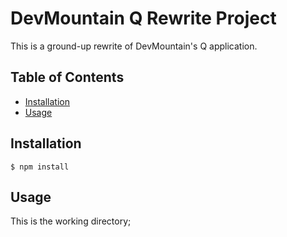 
# DevMountain Q Rewrite Project


This is a ground-up rewrite of DevMountain's Q application.

## Table of Contents

* [Installation](#installation)
* [Usage](#usage)


## Installation

    $ npm install


## Usage

This is the working directory;

